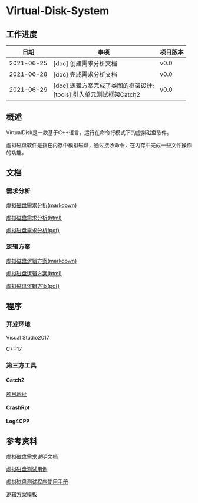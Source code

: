# Virtual-Disk-System

## 工作进度

| 日期       | 事项                                                         | 项目版本 |
| ---------- | ------------------------------------------------------------ | -------- |
| 2021-06-25 | [doc] 创建需求分析文档                                       | v0.0     |
| 2021-06-28 | [doc] 完成需求分析文档                                       | v0.0     |
| 2021-06-29 | [doc] 逻辑方案完成了类图的框架设计;<br />[tools] 引入单元测试框架Catch2 | v0.0     |

## 概述

VirtualDisk是一款基于C++语言，运行在命令行模式下的虚拟磁盘软件。

虚拟磁盘软件是指在内存中模拟磁盘，通过接收命令，在内存中完成一些文件操作的功能。

## 文档

### 需求分析

[虚拟磁盘需求分析(markdown)](./document/需求分析/markdown/虚拟磁盘需求分析.md)

[虚拟磁盘需求分析(html)](./document/需求分析/html/虚拟磁盘需求分析.html)

[虚拟磁盘需求分析(pdf)](./document/需求分析/pdf/虚拟磁盘需求分析.pdf)

### 逻辑方案

[虚拟磁盘逻辑方案(markdown)](./document/逻辑方案/markdown/虚拟磁盘逻辑方案.md)

[虚拟磁盘逻辑方案(html)](./document/逻辑方案/html/虚拟磁盘逻辑方案.html)

[虚拟磁盘逻辑方案(pdf)](./document/逻辑方案/pdf/虚拟磁盘逻辑方案.pdf)

## 程序

### 开发环境

Visual Studio2017 

C++17

### 第三方工具

#### Catch2

[项目地址](https://github.com/catchorg/Catch2)

#### CrashRpt

#### Log4CPP



## 参考资料

[虚拟磁盘需求说明文档](https://wiki.h3d.com.cn/pages/viewpage.action?pageId=328330)

[虚拟磁盘测试用例](https://wiki.h3d.com.cn/pages/viewpage.action?pageId=328169)

[虚拟磁盘测试程序使用手册](https://wiki.h3d.com.cn/pages/viewpage.action?pageId=328117 )

[逻辑方案模板](https://wiki.h3d.com.cn/pages/viewpage.action?pageId=34111506 )

